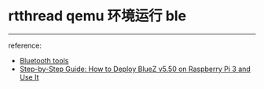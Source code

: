 # rtthread qemu 环境运行 ble


------

reference:

- [Bluetooth tools](https://docs.zephyrproject.org/latest/connectivity/bluetooth/bluetooth-tools.html)
- [Step-by-Step Guide: How to Deploy BlueZ v5.50 on Raspberry Pi 3 and Use It](https://www.bluetooth.com/bluetooth-resources/developer-study-guide-how-to-deploy-bluez-on-a-raspberry-pi-board-as-a-bluetooth-mesh-provisioner/)
